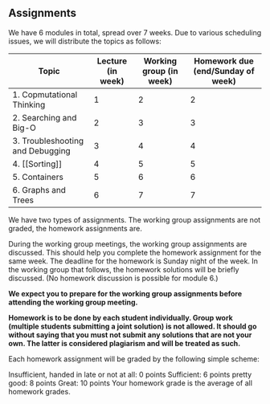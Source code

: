 ## Assignments
We have 6 modules in total, spread over 7 weeks. Due to various scheduling issues, we will distribute the topics as follows:

| Topic                            | Lecture (in week) | Working group (in week) | Homework due (end/Sunday of week) |
| -------------------------------- | ----------------- | ----------------------- | --------------------------------- |
| 1. Copmutational Thinking        | 1                 | 2                       | 2                                 |
| 2. Searching and Big-O           | 2                 | 3                       | 3                                 |
| 3. Troubleshooting and Debugging | 3                 | 4                       | 4                                 |
| 4. [[Sorting]]                   | 4                 | 5                       | 5                                 |
| 5. Containers                    | 5                 | 6                       | 6                                 |
| 6. Graphs and Trees              | 6                 | 7                       | 7                                 |

We have two types of assignments. The working group assignments are not graded, the homework assignments are.

During the working group meetings, the working group assignments are discussed. This should help you complete the homework assignment for the same week. The deadline for the homework is Sunday night of the week. In the working group that follows, the homework solutions will be briefly discussed. (No homework discussion is possible for module 6.)

**We expect you to prepare for the working group assignments before attending the working group meeting.**

**Homework is to be done by each student individually. Group work (multiple students submitting a joint solution) is not allowed. It should go without saying that you must not submit any solutions that are not your own. The latter is considered plagiarism and will be treated as such.**

Each homework assignment will be graded by the following simple scheme:

Insufficient, handed in late or not at all: 0 points
Sufficient: 6 points
pretty good: 8 points
Great: 10 points
Your homework grade is the average of all homework grades.